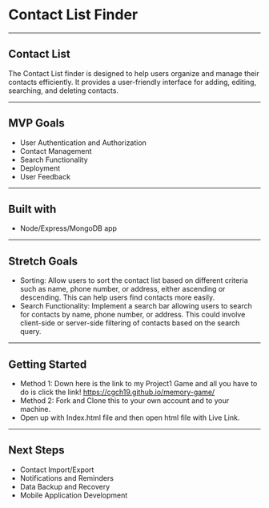 #  Contact List Finder
 ---
## Contact List
The Contact List finder is designed to help users organize and manage their contacts efficiently. It provides a user-friendly interface for adding, editing, searching, and deleting contacts.


---
## MVP Goals

- User Authentication and Authorization
- Contact Management
- Search Functionality
- Deployment
- User Feedback

---
## Built with
-  Node/Express/MongoDB app 

---
## Stretch Goals
 - Sorting: Allow users to sort the contact list based on different criteria such as name, phone number, or address, either ascending or descending. This can help users find contacts more easily.
 - Search Functionality: Implement a search bar allowing users to search for contacts by name, phone number, or address. This could involve client-side or server-side filtering of contacts based on the search query.

---
## Getting Started
- Method 1: Down here is the link to my Project1 Game and all you have to do is click the link!
https://cgch19.github.io/memory-game/
- Method 2: Fork and Clone this to your own account and to your machine. 
-  Open up with Index.html file and then open html file with Live Link.




 ---
## Next Steps
- Contact Import/Export
- Notifications and Reminders
- Data Backup and Recovery
- Mobile Application Development